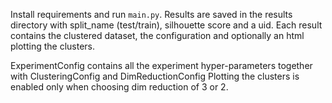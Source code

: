 Install requirements and run `main.py`.
Results are saved in the results directory with split_name (test/train), silhouette score and a uid.
Each result contains the clustered dataset, the configuration and optionally an html plotting the clusters.

ExperimentConfig contains all the experiment hyper-parameters together with ClusteringConfig and DimReductionConfig
Plotting the clusters is enabled only when choosing dim reduction of 3 or 2.

